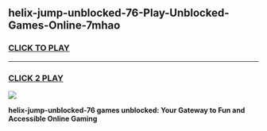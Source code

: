 
## helix-jump-unblocked-76-Play-Unblocked-Games-Online-7mhao
<h3>
<a href="https://premium76.site?title=helix-jump-unblocked-76&ref=25A">CLICK TO PLAY</a></h3>
<hr>

<h3>
<a href="https://premium76.site?title=helix-jump-unblocked-76&ref=25A">CLICK 2 PLAY</a>
  
</h3>

<a href="https://premium76.site?title=helix-jump-unblocked-76&ref=25A"><img src="https://clearcache.store/games.png"></a>


**helix-jump-unblocked-76 games unblocked: Your Gateway to Fun and Accessible Online Gaming**
